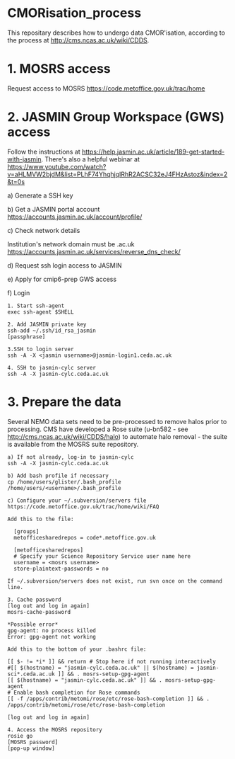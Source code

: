 # CMORisation_process
This repositary describes how to undergo data CMOR'isation, according to the process at http://cms.ncas.ac.uk/wiki/CDDS.

# 1. MOSRS access
Request access to MOSRS
https://code.metoffice.gov.uk/trac/home

# 2. JASMIN Group Workspace (GWS) access
Follow the instructions at https://help.jasmin.ac.uk/article/189-get-started-with-jasmin. There's also a helpful webinar at https://www.youtube.com/watch?v=aHLMVW2bjdM&list=PLhF74YhqhjqlRhR2ACSC32eJ4FHzAstoz&index=2&t=0s 

a) Generate a SSH key

b) Get a JASMIN portal account
https://accounts.jasmin.ac.uk/account/profile/

c) Check network details

Institution's network domain must be .ac.uk
https://accounts.jasmin.ac.uk/services/reverse_dns_check/

d) Request ssh login access to JASMIN

e) Apply for cmip6-prep GWS access

f) Login

    1. Start ssh-agent
    exec ssh-agent $SHELL 

    2. Add JASMIN private key
    ssh-add ~/.ssh/id_rsa_jasmin
    [passphrase]

    3.SSH to login server
    ssh -A -X <jasmin username>@jasmin-login1.ceda.ac.uk 

    4. SSH to jasmin-cylc server
    ssh -A -X jasmin-cylc.ceda.ac.uk 

# 3. Prepare the data
Several NEMO data sets need to be pre-processed to remove halos prior to processing. CMS have developed a Rose suite (u-bn582 - see http://cms.ncas.ac.uk/wiki/CDDS/halo) to automate halo removal - the suite is available from the MOSRS suite repository.

    a) If not already, log-in to jasmin-cylc 
    ssh -A -X jasmin-cylc.ceda.ac.uk 

    b) Add bash profile if necessary 
    cp /home/users/glister/.bash_profile /home/users/<username>/.bash_profile

    c) Configure your ~/.subversion/servers file
    https://code.metoffice.gov.uk/trac/home/wiki/FAQ

    Add this to the file:
    
      [groups]
      metofficesharedrepos = code*.metoffice.gov.uk

      [metofficesharedrepos]
      # Specify your Science Repository Service user name here
      username = <mosrs username>
      store-plaintext-passwords = no

    If ~/.subversion/servers does not exist, run svn once on the command line. 

    3. Cache password
    [log out and log in again]
    mosrs-cache-password
    
    *Possible error*
    gpg-agent: no process killed
    Error: gpg-agent not working
    
    Add this to the bottom of your .bashrc file:

    [[ $- != *i* ]] && return # Stop here if not running interactively
    #[[ $(hostname) = "jasmin-cylc.ceda.ac.uk" || $(hostname) = jasmin-sci*.ceda.ac.uk ]] && . mosrs-setup-gpg-agent
    [[ $(hostname) = "jasmin-cylc.ceda.ac.uk" ]] && . mosrs-setup-gpg-agent
    # Enable bash completion for Rose commands
    [[ -f /apps/contrib/metomi/rose/etc/rose-bash-completion ]] && . /apps/contrib/metomi/rose/etc/rose-bash-completion
    
    [log out and log in again]
    
    4. Access the MOSRS repository
    rosie go
    [MOSRS password]
    [pop-up window]
    
    
    
    
    
